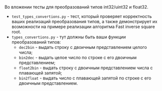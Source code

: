 Во вложении тесты для преобразований типов int32/uint32 и float32.

* `test_types_convertions.py` - тест, который проверяет корректность ваших реализаций преобразования типов, а также демонстрирует их возможности на примере реализации алгоритма Fast inverse square root.
* `types_convertions.py` - тут должны быть ваши функции преобразований типов:
    * `dec2bin` - выдать строку с двоичным представлением целого числа;
    * `bin2dec` - выдать целое число по строке с его двоичным представлением;
    * `float2bin` - выдать строку с двоичным представлением числа с плавающей запятой;
    * `bin2float` - выдать число с плавающей запятой по строке с его двоичным представлением.
